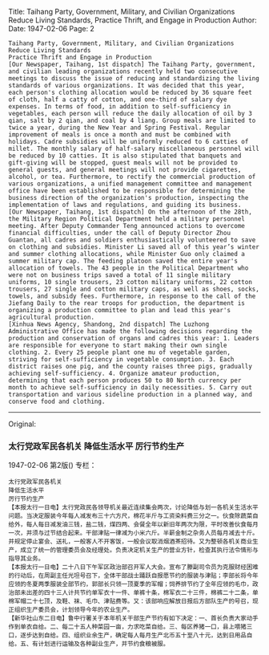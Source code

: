Title: Taihang Party, Government, Military, and Civilian Organizations Reduce Living Standards, Practice Thrift, and Engage in Production
Author:
Date: 1947-02-06
Page: 2

    Taihang Party, Government, Military, and Civilian Organizations
    Reduce Living Standards
    Practice Thrift and Engage in Production
    [Our Newspaper, Taihang, 1st dispatch] The Taihang Party, government, and civilian leading organizations recently held two consecutive meetings to discuss the issue of reducing and standardizing the living standards of various organizations. It was decided that this year, each person's clothing allocation would be reduced by 36 square feet of cloth, half a catty of cotton, and one-third of salary dye expenses. In terms of food, in addition to self-sufficiency in vegetables, each person will reduce the daily allocation of oil by 3 qian, salt by 2 qian, and coal by 4 liang. Group meals are limited to twice a year, during the New Year and Spring Festival. Regular improvement of meals is once a month and must be combined with holidays. Cadre subsidies will be uniformly reduced to 6 catties of millet. The monthly salary of half-salary miscellaneous personnel will be reduced by 10 catties. It is also stipulated that banquets and gift-giving will be stopped, guest meals will not be provided to general guests, and general meetings will not provide cigarettes, alcohol, or tea. Furthermore, to rectify the commercial production of various organizations, a unified management committee and management office have been established to be responsible for determining the business direction of the organization's production, inspecting the implementation of laws and regulations, and guiding its business.
    [Our Newspaper, Taihang, 1st dispatch] On the afternoon of the 28th, the Military Region Political Department held a military personnel meeting. After Deputy Commander Teng announced actions to overcome financial difficulties, under the call of Deputy Director Zhou Guantan, all cadres and soldiers enthusiastically volunteered to save on clothing and subsidies. Minister Li saved all of this year’s winter and summer clothing allocations, while Minister Guo only claimed a summer military cap. The feeding platoon saved the entire year's allocation of towels. The 43 people in the Political Department who were not on business trips saved a total of 11 single military uniforms, 10 single trousers, 23 cotton military uniforms, 22 cotton trousers, 27 single and cotton military caps, as well as shoes, socks, towels, and subsidy fees. Furthermore, in response to the call of the Jiefang Daily to the rear troops for production, the department is organizing a production committee to plan and lead this year's agricultural production.
    [Xinhua News Agency, Shandong, 2nd dispatch] The Luzhong Administrative Office has made the following decisions regarding the production and conservation of organs and cadres this year: 1. Leaders are responsible for everyone to start making their own single clothing. 2. Every 25 people plant one mu of vegetable garden, striving for self-sufficiency in vegetable consumption. 3. Each district raises one pig, and the county raises three pigs, gradually achieving self-sufficiency. 4. Organize amateur production, determining that each person produces 50 to 80 North currency per month to achieve self-sufficiency in daily necessities. 5. Carry out transportation and various sideline production in a planned way, and conserve food and clothing.



<hr /> 

Original: 


### 太行党政军民各机关  降低生活水平  厉行节约生产

1947-02-06
第2版()
专栏：

    太行党政军民各机关
    降低生活水平
    厉行节约生产
    【本报太行一日电】太行党政民各领导机关最近连续集会两次，讨论降低与划一各机关生活水平问题。当决定服装今年每人减发布三十六方尺，棉花半斤与工资染料费三分之一。伙食除蔬菜自给外，每人每日减发油三钱，盐二钱，煤四两、会餐全年以新旧年两次为限，平时改善伙食每月一次，并须与过节结合起来。干部津贴一律减为小米六斤。半薪金制之杂务人员每月减去十斤。并规定停止宴会、送礼，一般客人不开客饭，一般会议取消烟酒茶招待。又为整顿各机关商业生产，成立了统一的管理委员会及经理处。负责决定机关生产的营业方针，检查其执行法令情形与指导其业务。
    【本报太行一日电】二十八日下午军区政治部召开军人大会。宣布了滕副司令员为克服财经困难的行动后，在周副主任光坦号召下，全体干部战士踊跃自报愿节约的服装与津贴；李部长将今年应领的冬夏两季服装全部节约，郭部长只领一顶夏季的军帽；饲养排节约了全年应领的毛巾，政治部未出差的四十三人计共节约单军衣十一件、单裤十条，棉军衣二十三件，棉裤二十二条，单棉军帽二十七顶，及鞋、袜、毛巾、津贴费等。又：该部响应解放日报后方部队生产的号召，现正组织生产委员会，计划领导今年的农业生产。
    【新华社山东二日电】鲁中行署关于本年机关干部生产节约有如下决定：一、首长负责大家动手作到单衣自给。二、每二十五人种菜园一亩，力求吃菜自给。三、每区养猪一口，县上喂猪三口，逐步达到自给。四、组织业余生产，确定每人每月生产北币五十至八十元，达到日用品自给。五、有计划进行运输及各种副业生产，并节约食粮被服。
